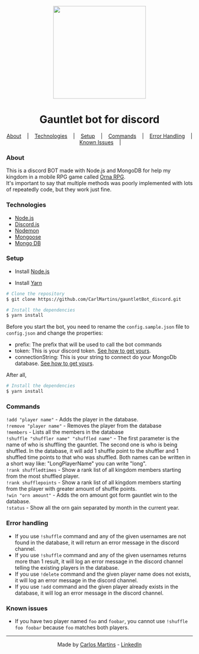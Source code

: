 <p align="center">
  <img src="https://orna.guide/static/orna/img/shops/dungeon.png" width="250"><br>
</p>

<h1 align="center">Gauntlet bot for discord</h1>

<p align="center">
  <a href=#about>About</a> &nbsp;&nbsp;&nbsp;|&nbsp;&nbsp;&nbsp;
  <a href=#technologies>Technologies</a> &nbsp;&nbsp;&nbsp;|&nbsp;&nbsp;&nbsp;
  <a href=#setup>Setup</a> &nbsp;&nbsp;&nbsp;|&nbsp;&nbsp;&nbsp;
  <a href=#commands>Commands</a> &nbsp;&nbsp;&nbsp;|&nbsp;&nbsp;&nbsp;
  <a href=#error-handling>Error Handling</a> &nbsp;&nbsp;&nbsp;|&nbsp;&nbsp;&nbsp;
  <a href=#known-issues>Known Issues</a> &nbsp;&nbsp;&nbsp;|&nbsp;&nbsp;&nbsp;
</p>


### About
This is a discord BOT made with Node.js and MongoDB for help my kingdom in a mobile RPG game called [Orna RPG](https://play.google.com/store/apps/details?id=playorna.com.orna). <br>
It's important to say that multiple methods was poorly implemented with lots of repeatedly code, but they work just fine.

### Technologies
- [Node.js](https://nodejs.org/en/)
- [Discord.js](https://discord.js.org/#/)
- [Nodemon](https://www.npmjs.com/package/nodemon)
- [Mongoose](https://mongoosejs.com/)
- [Mongo DB](https://www.mongodb.com/pt-br)

### Setup

- Install [Node.js](https://nodejs.org/en/)

- Install [Yarn](https://classic.yarnpkg.com/lang/en/)

```bash
# Clone the repository
$ git clone https://github.com/CarlMartins/gauntletBot_discord.git

# Install the dependencies
$ yarn install
```

Before you start the bot, you need to rename the ``config.sample.json`` file to ``config.json`` and change the properties:
 - prefix: The prefix that will be used to call the bot commands
 - token: This is your discord token. [See how to get yours](https://discordjs.guide/preparations/setting-up-a-bot-application.html#your-token).
 - connectionString: This is your string to connect do your MongoDb database. [See how to get yours](https://docs.mongodb.com/guides/server/drivers/).

After all,
```bash
# Install the dependencies
$ yarn install
```

### Commands
```!add "player name"``` - Adds the player in the database. <br>
```!remove "player name"``` - Removes the player from the database <br>
```!members``` - Lists all the members in the database <br>
```!shuffle "shuffler name" "shuffled name"``` - The first parameter is the name of who is shuffling the gauntlet. The second one is who is being shuffled. In the database, it will add 1 shuffle point to the shuffler and 1 shuffled time points to that who was shuffled. Both names can be written in a short way like: "LongPlayerName" you can write "long".<br>
```!rank shuffledtimes``` - Show a rank list of all kingdom members starting from the most shuffled player. <br>
```!rank shufflepoints``` - Show a rank list of all kingdom members starting from the player with greater amount of shuffle points. <br>
```!win "orn amount"``` - Adds the orn amount got form gauntlet win to the database. <br>
```!status``` - Show all the orn gain separated by month in the current year. <br>


### Error handling
  - If you use ``!shuffle`` command and any of the given usernames are not found in the database, it will return an error message in the discord channel.
  - If you use ``!shuffle`` command and any of the given usernames returns more than 1 result, it will log an error message in the discord channel telling the existing players in the database.
  - If you use ``!delete`` command and the given player name does not exists, it will log an error message in the discord channel.
  - If you use ``!add`` command and the given player already exists in the database, it will log an error message in the discord channel.

### Known issues
  - If you have two player named ``foo`` and ``foobar``, you cannot use ``!shuffle foo foobar`` because ``foo`` matches both players.

<hr>

<p align="center">
    Made by
    <a href="https://github.com/CarlMartins">Carlos Martins</a>
    -
    <a href="https://www.linkedin.com/in/carlos-alberto-lemos-martins-oliveira-189b291b5/">LinkedIn</a>
</p>